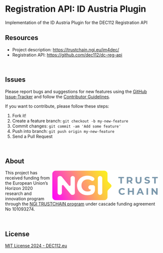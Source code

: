 # Registration API: ID Austria Plugin
Implementation of the ID Austria Plugin for the DEC112 Registration API

## Resources
* Project description: https://trustchain.ngi.eu/im4dec/    
* Registration API: https://github.com/dec112/dc-reg-api       

&nbsp;    

## Issues

Please report bugs and suggestions for new features using the [GitHub Issue-Tracker](https://github.com/dec112/dc-reg-ida/issues) and follow the [Contributor Guidelines](https://github.com/twbs/ratchet/blob/master/CONTRIBUTING.md).

If you want to contribute, please follow these steps:

1. Fork it!
2. Create a feature branch: `git checkout -b my-new-feature`
3. Commit changes: `git commit -am 'Add some feature'`
4. Push into branch: `git push origin my-new-feature`
5. Send a Pull Request

&nbsp;    

## About  

<img align="right" src="https://raw.githubusercontent.com/OwnYourData/dc-intermediary/main/res/logo-ngi-trustchain-positive.png" height="100">This project has received funding from the European Union’s Horizon 2020 research and innovation program through the [NGI TRUSTCHAIN program](https://trustchain.ngi.eu/) under cascade funding agreement No 101093274.

<br clear="both" />

## License

[MIT License 2024 - DEC112.eu](https://github.com/dec112/dc-reg-ida/blob/main/LICENSE)
